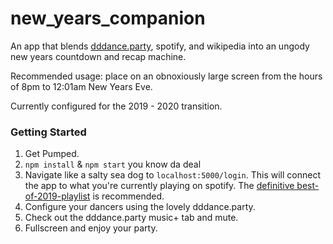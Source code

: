# new_years_companion
An app that blends [dddance.party](dddance.party), spotify, and wikipedia into an ungody new years countdown and recap machine.

Recommended usage: place on an obnoxiously large screen from the hours of 8pm to 12:01am New Years Eve.

Currently configured for the 2019 - 2020 transition.

### Getting Started

1. Get Pumped.
2. `npm install` & `npm start` you know da deal
3. Navigate like a salty sea dog to `localhost:5000/login`. This will connect the app to what you're currently playing on spotify. The [definitive best-of-2019-playlist](https://open.spotify.com/playlist/5zCCejpDV9ti90MSA6xZrt?si=l5zKPfALRaOf5FMD_77nsg) is recommended.
4. Configure your dancers using the lovely dddance.party.
5. Check out the dddance.party music+ tab and mute.
6. Fullscreen and enjoy your party.
